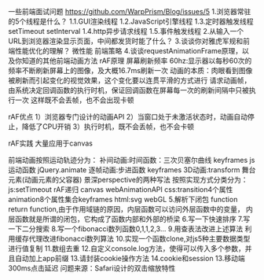 一些前端面试问题
https://github.com/WarpPrism/Blog/issues/5
1.浏览器常驻的5个线程是什么？
    1.1.GUI渲染线程
    1.2.JavaScript引擎线程
    1.3.定时器触发线程setTimeout setInterval
    1.4.http异步请求线程
    1.5.事件触发线程
2.从输入一个URL到浏览器渲染显示页面，中间都发货时能了什么？
3.谈谈你对雅虎军规和前端性能优化的理解？
微性能
前端策略
4.谈谈requestAnimationFrame原理，以及你知道的其他前端动画方法
rAF原理
屏幕刷新频率 60hz:显示器以每秒60次的频率不断刷新屏幕上的图像，及大概16.7ms刷新一次
动画的本质：肉眼看到图像被刷新而引起变化的视觉效果，这个变化要以连贯平滑的方式进行
请求动画帧，由系统决定回调函数的执行时机，保证回调函数在屏幕每一次的刷新间隔中只被执行一次
           这样既不会丢帧，也不会出现卡顿

rAF优点
1）浏览器专门设计的动画API
2）当窗口处于未激活状态时，动画自动停止，降低了CPU开销
3）执行时机，既不会丢帧，也不会卡顿

rAF实践
大量应用于canvas

前端动画按照运动轨迹分为：
补间动画:时间函数：三次贝塞尔曲线 keyframes js运动函数 jQuery.animate
逐帧动画:步进函数 keyframes
3D动画:transform 舞台元素(动画元素的父容器) 景深perspective的两种写法
按照实现方式分类分为：
js:setTimeout rAF递归 canvas webAnimationAPI
css:transition4个属性 animation8个属性集合keyframes
html:svg webGL
5.解析下闭包
function return function,由于作用域链的原因，内层函数可以访问外层函数中的变量，
        内层函数就是所谓的闭包，它构成了函数内部和外部的桥梁
6.写一下快速排序
7.写一下二分搜索
8.写一个fibonacci数列函数0,1,1,2,3...
9.用查表法改进上述算法
  利用缓存代理改进fibonacci数列算法
10.实现一个函数clone,对js5种主要数据类型进行值复制
11.数组去重
12.自定义console.log方法，使得可以传入多个参数，并且自动加上app前缀
13.请封装cookie操作方法
14.cookie和session
13.移动端300ms点击延迟
问题来源：Safari设计的双击缩放特性
